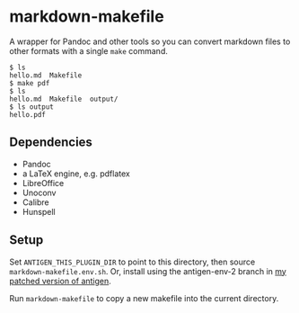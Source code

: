 markdown-makefile
=================

A wrapper for Pandoc and other tools so you can convert markdown files to other formats with a single `make` command.

    $ ls
    hello.md  Makefile
    $ make pdf
    $ ls
    hello.md  Makefile  output/
    $ ls output
    hello.pdf


Dependencies
------------

- Pandoc
- a LaTeX engine, e.g. pdflatex
- LibreOffice
- Unoconv
- Calibre
- Hunspell


Setup
-----

Set `ANTIGEN_THIS_PLUGIN_DIR` to point to this directory, then source `markdown-makefile.env.sh`. Or, install using the antigen-env-2 branch in [my patched version of antigen](https://github.com/callumcameron/antigen).

Run `markdown-makefile` to copy a new makefile into the current directory.
